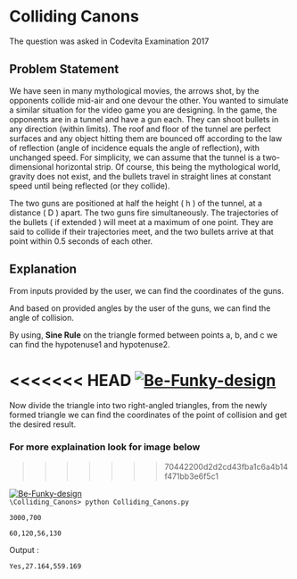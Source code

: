 # Colliding Canons

The question was asked in Codevita Examination 2017

## Problem Statement

We have seen in many mythological movies, the arrows shot, by the opponents collide mid-air and one devour the other.
You wanted to simulate a similar situation for the video game you are designing. In the game, the opponents are in a tunnel and have a gun each. They can shoot bullets in any direction (within limits). The roof and floor of the tunnel are perfect surfaces and any object hitting them are bounced off according to the law of reflection (angle of incidence equals the angle of reflection), with unchanged speed. For simplicity, we can assume that the tunnel is a two-dimensional horizontal strip. Of course, this being the mythological world, gravity does not exist, and the bullets travel in straight lines at constant speed until being reflected (or they collide).

The two guns are positioned at half the height ( h ) of the tunnel, at a distance ( D ) apart. The two guns fire simultaneously. The trajectories of the bullets ( if extended ) will meet at a maximum of one point. They are said to collide if their trajectories meet, and the two bullets arrive at that point within 0.5 seconds of each other.

## Explanation

From inputs provided by the user, we can find the coordinates of the guns. 

And based on provided angles by the user of the guns, we can find the angle of collision. 

By using, **Sine Rule** on the triangle formed between points a, b, and c we can find the hypotenuse1 and hypotenuse2. 

<<<<<<< HEAD
<a href="https://ibb.co/5KKCh0R"><img src="https://i.ibb.co/XYY6xQC/Be-Funky-design.jpg" alt="Be-Funky-design" border="0" /></a>
=======
Now divide the triangle into two right-angled triangles, from the newly formed triangle we can find the coordinates of the point of collision and get the desired result.

### For more explaination look for image below
>>>>>>> 70442200d2d2cd43fba1c6a4b14f471bb3e6f5c1

<a href="https://ibb.co/5KKCh0R"><img src="https://i.ibb.co/XYY6xQC/Be-Funky-design.jpg" alt="Be-Funky-design" border="0" /></a>
<br/>
```\Colliding_Canons> python Colliding_Canons.py```

```3000,700```

```60,120,56,130```

Output :

```Yes,27.164,559.169```
